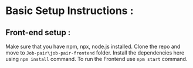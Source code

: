 # Basic Setup Instructions : 

## Front-end setup : 

Make sure that you have npm, npx, node.js installed. 
Clone the repo and move to `Job-pair\job-pair-frontend` folder. 
Install the dependencies here using `npm install` command. 
To run the Frontend use `npm start` command. 
